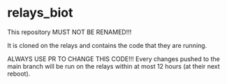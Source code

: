 # relays_biot

This repository MUST NOT BE RENAMED!!! 

It is cloned on the relays and contains the code that they are running.

ALWAYS USE PR TO CHANGE THIS CODE!!! Every changes pushed to the main branch will be run on the relays within at most 12 hours (at their next reboot).